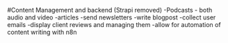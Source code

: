 #Content Management and backend (Strapi removed)
-Podcasts - both audio and video
-articles
-send newsletters
-write blogpost
-collect user emails
-display client reviews and managing them
-allow for automation of content writing with n8n

